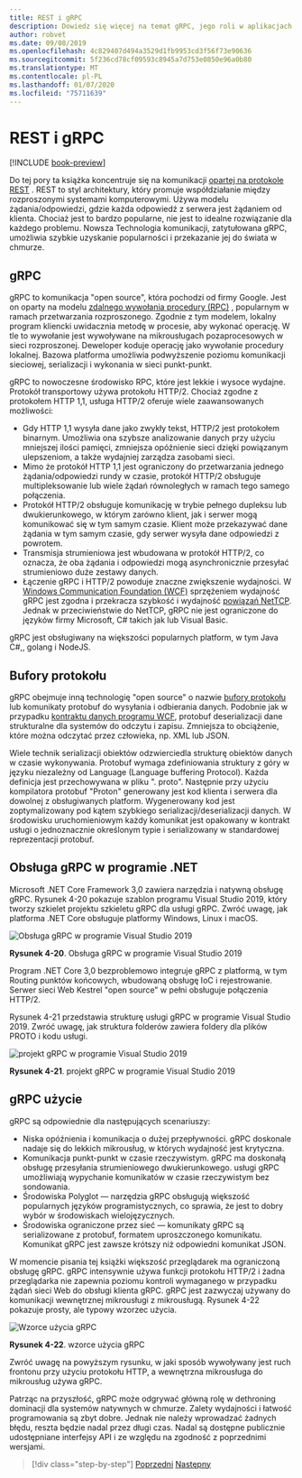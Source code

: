 ```yaml
---
title: REST i gRPC
description: Dowiedz się więcej na temat gRPC, jego roli w aplikacjach natywnych w chmurze i jak różni się od protokołu HTTP REST
author: robvet
ms.date: 09/08/2019
ms.openlocfilehash: 4c829407d494a3529d1fb9953cd3f56f73e90636
ms.sourcegitcommit: 5f236cd78cf09593c8945a7d753e0850e96a0b80
ms.translationtype: MT
ms.contentlocale: pl-PL
ms.lasthandoff: 01/07/2020
ms.locfileid: "75711639"
---
```

# <a name="rest-and-grpc"></a>REST i gRPC

[!INCLUDE [book-preview](../../../includes/book-preview.md)]

Do tej pory ta książka koncentruje się na komunikacji [opartej na protokole REST](https://docs.microsoft.com/azure/architecture/best-practices/api-design) . REST to styl architektury, który promuje współdziałanie między rozproszonymi systemami komputerowymi. Używa modelu żądania/odpowiedzi, gdzie każda odpowiedź z serwera jest żądaniem od klienta. Chociaż jest to bardzo popularne, nie jest to idealne rozwiązanie dla każdego problemu. Nowsza Technologia komunikacji, zatytułowana gRPC, umożliwia szybkie uzyskanie popularności i przekazanie jej do świata w chmurze.

## <a name="grpc"></a>gRPC

gRPC to komunikacja "open source", która pochodzi od firmy Google. Jest on oparty na modelu [zdalnego wywołania procedury (RPC)](https://en.wikipedia.org/wiki/Remote_procedure_call) , popularnym w ramach przetwarzania rozproszonego. Zgodnie z tym modelem, lokalny program kliencki uwidacznia metodę w procesie, aby wykonać operację. W tle to wywołanie jest wywoływane na mikrousługach pozaprocesowych w sieci rozproszonej. Deweloper koduje operację jako wywołanie procedury lokalnej. Bazowa platforma umożliwia podwyższenie poziomu komunikacji sieciowej, serializacji i wykonania w sieci punkt-punkt.

gRPC to nowoczesne środowisko RPC, które jest lekkie i wysoce wydajne. Protokół transportowy używa protokołu HTTP/2. Chociaż zgodne z protokołem HTTP 1,1, usługa HTTP/2 oferuje wiele zaawansowanych możliwości:

- Gdy HTTP 1,1 wysyła dane jako zwykły tekst, HTTP/2 jest protokołem binarnym. Umożliwia ona szybsze analizowanie danych przy użyciu mniejszej ilości pamięci, zmniejsza opóźnienie sieci dzięki powiązanym ulepszeniom, a także wydajniej zarządza zasobami sieci.
- Mimo że protokół HTTP 1,1 jest ograniczony do przetwarzania jednego żądania/odpowiedzi rundy w czasie, protokół HTTP/2 obsługuje multipleksowanie lub wiele żądań równoległych w ramach tego samego połączenia.
- Protokół HTTP/2 obsługuje komunikację w trybie pełnego dupleksu lub dwukierunkowego, w którym zarówno klient, jak i serwer mogą komunikować się w tym samym czasie. Klient może przekazywać dane żądania w tym samym czasie, gdy serwer wysyła dane odpowiedzi z powrotem.
- Transmisja strumieniowa jest wbudowana w protokół HTTP/2, co oznacza, że oba żądania i odpowiedzi mogą asynchronicznie przesyłać strumieniowo duże zestawy danych.
- Łączenie gRPC i HTTP/2 powoduje znaczne zwiększenie wydajności. W [Windows Communication Foundation (WCF)](https://docs.microsoft.com/dotnet/framework/wcf/whats-wcf) sprzężeniem wydajność gRPC jest zgodna i przekracza szybkość i wydajność [powiązań NetTCP](https://docs.microsoft.com/dotnet/api/system.servicemodel.nettcpbinding?view=netframework-4.8). Jednak w przeciwieństwie do NetTCP, gRPC nie jest ograniczone do języków firmy Microsoft, C# takich jak lub Visual Basic.

gRPC jest obsługiwany na większości popularnych platform, w tym Java C#,, golang i NodeJS.

## <a name="protocol-buffers"></a>Bufory protokołu

gRPC obejmuje inną technologię "open source" o nazwie [bufory protokołu](https://developers.google.com/protocol-buffers/docs/overview) lub komunikaty protobuf do wysyłania i odbierania danych. Podobnie jak w przypadku [kontraktu danych programu WCF](https://docs.microsoft.com/dotnet/framework/wcf/feature-details/using-data-contracts), protobuf deserializacji dane strukturalne dla systemów do odczytu i zapisu. Zmniejsza to obciążenie, które można odczytać przez człowieka, np. XML lub JSON.

Wiele technik serializacji obiektów odzwierciedla strukturę obiektów danych w czasie wykonywania. Protobuf wymaga zdefiniowania struktury z góry w języku niezależny od Language (Language buffering Protocol). Każda definicja jest przechowywana w pliku ". proto". Następnie przy użyciu kompilatora protobuf "Proton" generowany jest kod klienta i serwera dla dowolnej z obsługiwanych platform. Wygenerowany kod jest zoptymalizowany pod kątem szybkiego serializacji/deserializacji danych. W środowisku uruchomieniowym każdy komunikat jest opakowany w kontrakt usługi o jednoznacznie określonym typie i serializowany w standardowej reprezentacji protobuf.

## <a name="grpc-support-in-net"></a>Obsługa gRPC w programie .NET

Microsoft .NET Core Framework 3,0 zawiera narzędzia i natywną obsługę gRPC. Rysunek 4-20 pokazuje szablon programu Visual Studio 2019, który tworzy szkielet projektu szkieletu gRPC dla usługi gRPC. Zwróć uwagę, jak platforma .NET Core obsługuje platformy Windows, Linux i macOS.

![Obsługa gRPC w programie Visual Studio 2019](./media/visual-studio-2019-grpc-template.png)

**Rysunek 4-20**. Obsługa gRPC w programie Visual Studio 2019

Program .NET Core 3,0 bezproblemowo integruje gRPC z platformą, w tym Routing punktów końcowych, wbudowaną obsługę IoC i rejestrowanie. Serwer sieci Web Kestrel "open source" w pełni obsługuje połączenia HTTP/2.

Rysunek 4-21 przedstawia strukturę usługi gRPC w programie Visual Studio 2019. Zwróć uwagę, jak struktura folderów zawiera foldery dla plików PROTO i kodu usługi.

![projekt gRPC w programie Visual Studio 2019](./media/grpc-project.png  )

**Rysunek 4-21**. projekt gRPC w programie Visual Studio 2019

## <a name="grpc-usage"></a>gRPC użycie

gRPC są odpowiednie dla następujących scenariuszy:

- Niska opóźnienia i komunikacja o dużej przepływności. gRPC doskonale nadaje się do lekkich mikrousług, w których wydajność jest krytyczna.
- Komunikacja punkt-punkt w czasie rzeczywistym. gRPC ma doskonałą obsługę przesyłania strumieniowego dwukierunkowego. usługi gRPC umożliwiają wypychanie komunikatów w czasie rzeczywistym bez sondowania.
- Środowiska Polyglot — narzędzia gRPC obsługują większość popularnych języków programistycznych, co sprawia, że jest to dobry wybór w środowiskach wielojęzycznych.
- Środowiska ograniczone przez sieć — komunikaty gRPC są serializowane z protobuf, formatem uproszczonego komunikatu. Komunikat gRPC jest zawsze krótszy niż odpowiedni komunikat JSON.

W momencie pisania tej książki większość przeglądarek ma ograniczoną obsługę gRPC. gRPC intensywnie używa funkcji protokołu HTTP/2 i żadna przeglądarka nie zapewnia poziomu kontroli wymaganego w przypadku żądań sieci Web do obsługi klienta gRPC. gRPC jest zazwyczaj używany do komunikacji wewnętrznej mikrousługi z mikrousługą. Rysunek 4-22 pokazuje prosty, ale typowy wzorzec użycia.

![Wzorce użycia gRPC](./media/grpc-usage.png)

**Rysunek 4-22**. wzorce użycia gRPC

Zwróć uwagę na powyższym rysunku, w jaki sposób wywoływany jest ruch frontonu przy użyciu protokołu HTTP, a wewnętrzna mikrousługa do mikrousług używa gRPC.

Patrząc na przyszłość, gRPC może odgrywać główną rolę w dethroning dominacji dla systemów natywnych w chmurze. Zalety wydajności i łatwość programowania są zbyt dobre. Jednak nie należy wprowadzać żadnych błędu, reszta będzie nadal przez długi czas. Nadal są dostępne publicznie udostępniane interfejsy API i ze względu na zgodność z poprzednimi wersjami.

>[!div class="step-by-step"]
>[Poprzedni](service-to-service-communication.md)
>[Następny](service-mesh-communication-infrastructure.md)
